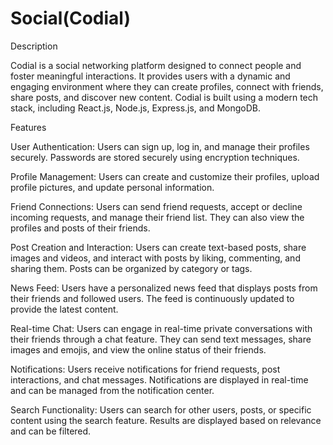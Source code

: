 # Social(Codial)



Description

Codial is a social networking platform designed to connect people and foster meaningful interactions. It provides users with a dynamic and engaging environment where they can create profiles, connect with friends, share posts, and discover new content. Codial is built using a modern tech stack, including React.js, Node.js, Express.js, and MongoDB.

Features

User Authentication: Users can sign up, log in, and manage their profiles securely. Passwords are stored securely using encryption techniques.

Profile Management: Users can create and customize their profiles, upload profile pictures, and update personal information.

Friend Connections: Users can send friend requests, accept or decline incoming requests, and manage their friend list. They can also view the profiles and posts of their friends.

Post Creation and Interaction: Users can create text-based posts, share images and videos, and interact with posts by liking, commenting, and sharing them. Posts can be organized by category or tags.

News Feed: Users have a personalized news feed that displays posts from their friends and followed users. The feed is continuously updated to provide the latest content.

Real-time Chat: Users can engage in real-time private conversations with their friends through a chat feature. They can send text messages, share images and emojis, and view the online status of their friends.

Notifications: Users receive notifications for friend requests, post interactions, and chat messages. Notifications are displayed in real-time and can be managed from the notification center.

Search Functionality: Users can search for other users, posts, or specific content using the search feature. Results are displayed based on relevance and can be filtered.
